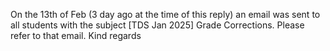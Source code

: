 On the 13th of Feb (3 day ago at the time of this reply) an email was sent to
all students with the subject [TDS Jan 2025] Grade Corrections. Please refer
to that email.
Kind regards